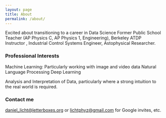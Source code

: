 ```yaml
---
layout: page
title: About
permalink: /about/
---
```


Excited about transitioning to a career in Data Science
  Former Public School Teacher (AP Physics C, AP Physics 1, Engineering), Berkeley ATDP Instructor
  , Industrial Control Systems Engineer, Astophysical Researcher.

### Professional Interests

Machine Learning:
  Particularly working with image and video data
  Natural Language Processing
  Deep Learning

Analysis and Interpretation of Data, particularly where a strong intuition to the
real world is required.

### Contact me

[daniel_licht@letterboxes.org](mailto:daniel_licht@letterboxes.org)
or
[lichtphyz@gmail.com](mailto:lichtphyz@gmail.com) for Google invites, etc.
